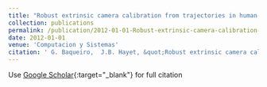 ```yaml
---
title: "Robust extrinsic camera calibration from trajectories in human-populated environments"
collection: publications
permalink: /publication/2012-01-01-Robust-extrinsic-camera-calibration-from-trajectories-in-human-populated-environments
date: 2012-01-01
venue: 'Computacion y Sistemas'
citation: ' G. Baqueiro,  J.B. Hayet, &quot;Robust extrinsic camera calibration from trajectories in human-populated environments.&quot; Computacion y Sistemas, 2012.'
---
```

Use [Google Scholar](https://scholar.google.com/scholar?q=Robust+extrinsic+camera+calibration+from+trajectories+in+human+populated+environments){:target="_blank"} for full citation